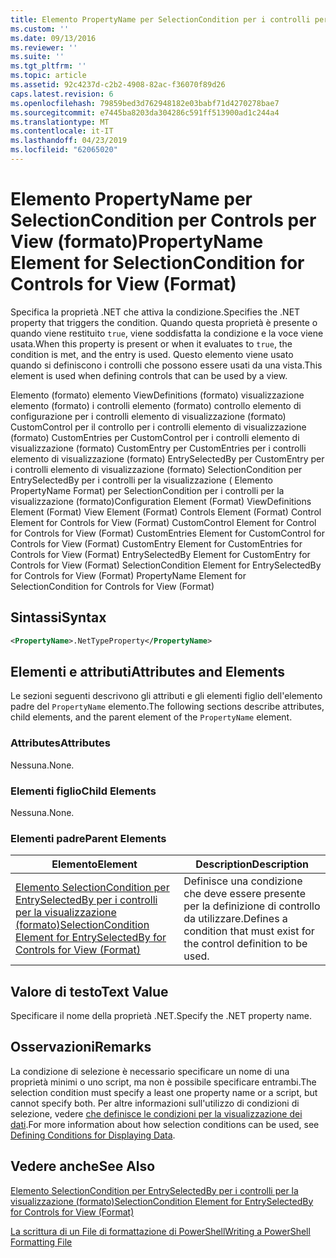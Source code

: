 ```yaml
---
title: Elemento PropertyName per SelectionCondition per i controlli per la visualizzazione (formato) | Microsoft Docs
ms.custom: ''
ms.date: 09/13/2016
ms.reviewer: ''
ms.suite: ''
ms.tgt_pltfrm: ''
ms.topic: article
ms.assetid: 92c4237d-c2b2-4908-82ac-f36070f89d26
caps.latest.revision: 6
ms.openlocfilehash: 79859bed3d762948182e03babf71d4270278bae7
ms.sourcegitcommit: e7445ba8203da304286c591ff513900ad1c244a4
ms.translationtype: MT
ms.contentlocale: it-IT
ms.lasthandoff: 04/23/2019
ms.locfileid: "62065020"
---
```

# <a name="propertyname-element-for-selectioncondition-for-controls-for-view-format"></a><span data-ttu-id="4de2a-102">Elemento PropertyName per SelectionCondition per Controls per View (formato)</span><span class="sxs-lookup"><span data-stu-id="4de2a-102">PropertyName Element for SelectionCondition for Controls for View (Format)</span></span>

<span data-ttu-id="4de2a-103">Specifica la proprietà .NET che attiva la condizione.</span><span class="sxs-lookup"><span data-stu-id="4de2a-103">Specifies the .NET property that triggers the condition.</span></span> <span data-ttu-id="4de2a-104">Quando questa proprietà è presente o quando viene restituito `true`, viene soddisfatta la condizione e la voce viene usata.</span><span class="sxs-lookup"><span data-stu-id="4de2a-104">When this property is present or when it evaluates to `true`, the condition is met, and the entry is used.</span></span> <span data-ttu-id="4de2a-105">Questo elemento viene usato quando si definiscono i controlli che possono essere usati da una vista.</span><span class="sxs-lookup"><span data-stu-id="4de2a-105">This element is used when defining controls that can be used by a view.</span></span>

<span data-ttu-id="4de2a-106">Elemento (formato) elemento ViewDefinitions (formato) visualizzazione elemento (formato) i controlli elemento (formato) controllo elemento di configurazione per i controlli elemento di visualizzazione (formato) CustomControl per il controllo per i controlli elemento di visualizzazione (formato) CustomEntries per CustomControl per i controlli elemento di visualizzazione (formato) CustomEntry per CustomEntries per i controlli elemento di visualizzazione (formato) EntrySelectedBy per CustomEntry per i controlli elemento di visualizzazione (formato) SelectionCondition per EntrySelectedBy per i controlli per la visualizzazione ( Elemento PropertyName Format) per SelectionCondition per i controlli per la visualizzazione (formato)</span><span class="sxs-lookup"><span data-stu-id="4de2a-106">Configuration Element (Format) ViewDefinitions Element (Format) View Element (Format) Controls Element (Format) Control Element for Controls for View (Format) CustomControl Element for Control for Controls for View (Format) CustomEntries Element for CustomControl for Controls for View (Format) CustomEntry Element for CustomEntries for Controls for View (Format) EntrySelectedBy Element for CustomEntry for Controls for View (Format) SelectionCondition Element for EntrySelectedBy for Controls for View (Format) PropertyName Element for SelectionCondition for Controls for View (Format)</span></span>

## <a name="syntax"></a><span data-ttu-id="4de2a-107">Sintassi</span><span class="sxs-lookup"><span data-stu-id="4de2a-107">Syntax</span></span>

```xml
<PropertyName>.NetTypeProperty</PropertyName>
```

## <a name="attributes-and-elements"></a><span data-ttu-id="4de2a-108">Elementi e attributi</span><span class="sxs-lookup"><span data-stu-id="4de2a-108">Attributes and Elements</span></span>

<span data-ttu-id="4de2a-109">Le sezioni seguenti descrivono gli attributi e gli elementi figlio dell'elemento padre del `PropertyName` elemento.</span><span class="sxs-lookup"><span data-stu-id="4de2a-109">The following sections describe attributes, child elements, and the parent element of the `PropertyName` element.</span></span>

### <a name="attributes"></a><span data-ttu-id="4de2a-110">Attributes</span><span class="sxs-lookup"><span data-stu-id="4de2a-110">Attributes</span></span>

<span data-ttu-id="4de2a-111">Nessuna.</span><span class="sxs-lookup"><span data-stu-id="4de2a-111">None.</span></span>

### <a name="child-elements"></a><span data-ttu-id="4de2a-112">Elementi figlio</span><span class="sxs-lookup"><span data-stu-id="4de2a-112">Child Elements</span></span>

<span data-ttu-id="4de2a-113">Nessuna.</span><span class="sxs-lookup"><span data-stu-id="4de2a-113">None.</span></span>

### <a name="parent-elements"></a><span data-ttu-id="4de2a-114">Elementi padre</span><span class="sxs-lookup"><span data-stu-id="4de2a-114">Parent Elements</span></span>

|<span data-ttu-id="4de2a-115">Elemento</span><span class="sxs-lookup"><span data-stu-id="4de2a-115">Element</span></span>|<span data-ttu-id="4de2a-116">Description</span><span class="sxs-lookup"><span data-stu-id="4de2a-116">Description</span></span>|
|-------------|-----------------|
|[<span data-ttu-id="4de2a-117">Elemento SelectionCondition per EntrySelectedBy per i controlli per la visualizzazione (formato)</span><span class="sxs-lookup"><span data-stu-id="4de2a-117">SelectionCondition Element for EntrySelectedBy for Controls for View (Format)</span></span>](./selectioncondition-element-for-entryselectedby-for-controls-for-view-format.md)|<span data-ttu-id="4de2a-118">Definisce una condizione che deve essere presente per la definizione di controllo da utilizzare.</span><span class="sxs-lookup"><span data-stu-id="4de2a-118">Defines a condition that must exist for the control definition to be used.</span></span>|

## <a name="text-value"></a><span data-ttu-id="4de2a-119">Valore di testo</span><span class="sxs-lookup"><span data-stu-id="4de2a-119">Text Value</span></span>

<span data-ttu-id="4de2a-120">Specificare il nome della proprietà .NET.</span><span class="sxs-lookup"><span data-stu-id="4de2a-120">Specify the .NET property name.</span></span>

## <a name="remarks"></a><span data-ttu-id="4de2a-121">Osservazioni</span><span class="sxs-lookup"><span data-stu-id="4de2a-121">Remarks</span></span>

<span data-ttu-id="4de2a-122">La condizione di selezione è necessario specificare un nome di una proprietà minimi o uno script, ma non è possibile specificare entrambi.</span><span class="sxs-lookup"><span data-stu-id="4de2a-122">The selection condition must specify a least one property name or a script, but cannot specify both.</span></span> <span data-ttu-id="4de2a-123">Per altre informazioni sull'utilizzo di condizioni di selezione, vedere [che definisce le condizioni per la visualizzazione dei dati](./defining-conditions-for-displaying-data.md).</span><span class="sxs-lookup"><span data-stu-id="4de2a-123">For more information about how selection conditions can be used, see [Defining Conditions for Displaying Data](./defining-conditions-for-displaying-data.md).</span></span>

## <a name="see-also"></a><span data-ttu-id="4de2a-124">Vedere anche</span><span class="sxs-lookup"><span data-stu-id="4de2a-124">See Also</span></span>

[<span data-ttu-id="4de2a-125">Elemento SelectionCondition per EntrySelectedBy per i controlli per la visualizzazione (formato)</span><span class="sxs-lookup"><span data-stu-id="4de2a-125">SelectionCondition Element for EntrySelectedBy for Controls for View (Format)</span></span>](./selectioncondition-element-for-entryselectedby-for-controls-for-view-format.md)

[<span data-ttu-id="4de2a-126">La scrittura di un File di formattazione di PowerShell</span><span class="sxs-lookup"><span data-stu-id="4de2a-126">Writing a PowerShell Formatting File</span></span>](./writing-a-powershell-formatting-file.md)
